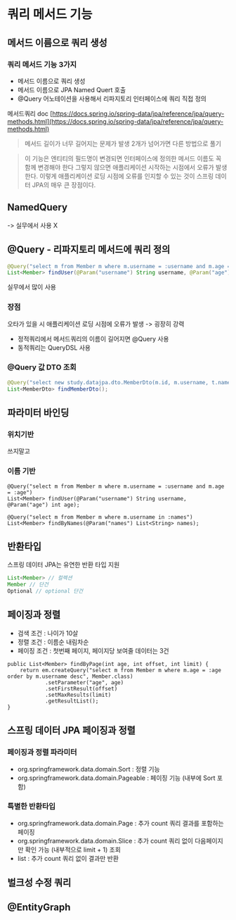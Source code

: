 # 쿼리 메서드 기능
## 메서드 이름으로 쿼리 생성


### 쿼리 메서드 기능 3가지
- 메서드 이름으로 쿼리 생성
- 메서드 이름으로 JPA Named Quert 호출
- @Query 어노테이션을 사용해서 리파지토리 인터페이스에 쿼리 직접 정의

메서드쿼리 doc
[https://docs.spring.io/spring-data/jpa/reference/jpa/query-methods.html](https://docs.spring.io/spring-data/jpa/reference/jpa/query-methods.html)

> 메서드 길이가 너무 길어지는 문제가 발생
2개가 넘어가면 다른 방법으로 풀기

> 이 기능은 엔티티의 필드명이 변경되면 인터페이스에 정의한 메서드 이름도 꼭 함께 변경해야 한다
> 그렇지 않으면 애플리케이션 시작하는 시점에서 오류가 발생한다.
> 이렇게 애플리케이션 로딩 시점에 오류를 인지할 수 있는 것이 스프링 데이터 JPA의 매우 큰 장점이다.

## NamedQuery
-> 실무에서 사용 X 
## @Query - 리파지토리 메서드에 쿼리 정의

```java
@Query("select m from Member m where m.username = :username and m.age = :age")
List<Member> findUser(@Param("username") String username, @Param("age") int age);
```
실무에서 많이 사용
### 장점
오타가 있을 시 애플리케이션 로딩 시점에 오류가 발생 -> 굉장히 강력

- 정적쿼리에서 메서드쿼리의 이름이 길어지면 @Query 사용
- 동적쿼리는 QueryDSL 사용

### @Query 값 DTO 조회

```java
@Query("select new study.datajpa.dto.MemberDto(m.id, m.username, t.name) from Member m join m.team t")
List<MemberDto> findMemberDto();
```

## 파라미터 바인딩
### 위치기반
쓰지말고 
### 이름 기반
```roomsql
@Query("select m from Member m where m.username = :username and m.age = :age")
List<Member> findUser(@Param("username") String username, @Param("age") int age);
```

```roomsql
@Query("select m from Member m where m.username in :names")
List<Member> findByNames(@Param("names") List<String> names);
```
## 반환타입
스프링 데이터 JPA는 유연한 반환 타입 지원
```java
List<Member> // 컬렉션
Member // 단건
Optional // optional 단건
```
## 페이징과 정렬
- 검색 조건 : 나이가 10살
- 정렬 조건 : 이름순 내림차순
- 페이징 조건 : 첫번째 페이지, 페이지당 보여줄 데이터는 3건

```roomsql
public List<Member> findByPage(int age, int offset, int limit) {
    return em.createQuery("select m from Member m where m.age = :age order by m.username desc", Member.class)
            .setParameter("age", age)
            .setFirstResult(offset)
            .setMaxResults(limit)
            .getResultList();
}
```

## 스프링 데이터 JPA 페이징과 정렬

### 페이징과 정렬 파라미터
- org.springframework.data.domain.Sort : 정렬 기능
- org.springframework.data.domain.Pageable : 페이징 기능 (내부에 Sort 포함)

### 특별한 반환타입
- org.springframework.data.domain.Page : 추가 count 쿼리 결과를 포함하는 페이징
- org.springframework.data.domain.Slice : 추가 count 쿼리 없이 다음페이지만 확인 가능 (내부적으로 limit + 1) 조회
- list : 추가 count 쿼리 없이 결과만 반환


## 벌크성 수정 쿼리

## @EntityGraph


